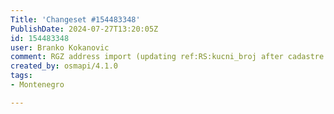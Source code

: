 ```yaml
---
Title: 'Changeset #154483348'
PublishDate: 2024-07-27T13:20:05Z
id: 154483348
user: Branko Kokanovic
comment: RGZ address import (updating ref:RS:kucni_broj after cadastre refresh), https://lists.openstreetmap.org/pipermail/imports/2023-March/007187.html
created_by: osmapi/4.1.0
tags:
- Montenegro

---
```


